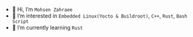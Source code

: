 - 👋 Hi, I’m `Mohsen Zahraee`
- 👀 I’m interested in `Embedded Linux(Yocto & Buildroot)`, `C++`, `Rust`, `Bash Script`
- 🌱 I’m currently learning `Rust`

<!---
smzahraee/smzahraee is a ✨ special ✨ repository because its `README.md` (this file) appears on your GitHub profile.
You can click the Preview link to take a look at your changes.
--->
